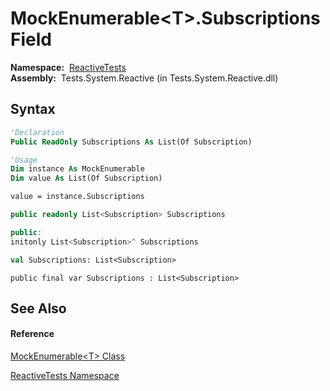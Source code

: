# MockEnumerable\<T\>.Subscriptions Field

**Namespace:**  [ReactiveTests](ReactiveTests\ReactiveTests.md)  
**Assembly:**  Tests.System.Reactive (in Tests.System.Reactive.dll)

## Syntax

```vb
'Declaration
Public ReadOnly Subscriptions As List(Of Subscription)
```

```vb
'Usage
Dim instance As MockEnumerable
Dim value As List(Of Subscription)

value = instance.Subscriptions
```

```csharp
public readonly List<Subscription> Subscriptions
```

```c++
public:
initonly List<Subscription>^ Subscriptions
```

```fsharp
val Subscriptions: List<Subscription>
```

```jscript
public final var Subscriptions : List<Subscription>
```

## See Also

#### Reference

[MockEnumerable\<T\> Class](MockEnumerable\MockEnumerable(T).md)

[ReactiveTests Namespace](ReactiveTests\ReactiveTests.md)
